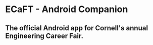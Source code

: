 # ECaFT - Android Companion

## The official Android app for Cornell's annual Engineering Career Fair.
